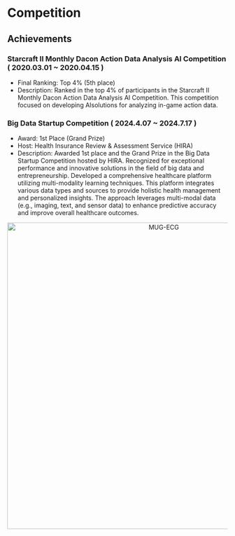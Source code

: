 # Competition

## Achievements

### Starcraft II Monthly Dacon Action Data Analysis AI Competition ( 2020.03.01 ~ 2020.04.15 ) 

- Final Ranking: Top 4% (5th place) 
- Description: Ranked in the top 4% of participants in the Starcraft II Monthly Dacon Action Data Analysis AI Competition. This competition focused on developing AIsolutions for analyzing in-game action data.

### Big Data Startup Competition ( 2024.4.07 ~ 2024.7.17 )

- Award: 1st Place (Grand Prize)
- Host: Health Insurance Review & Assessment Service (HIRA)
- Description: Awarded 1st place and the Grand Prize in the Big Data Startup Competition hosted by HIRA. Recognized for exceptional performance and innovative solutions in the field of big data and entrepreneurship. Developed a comprehensive healthcare platform utilizing multi-modality learning techniques. This platform integrates various data types and sources to provide holistic health management and personalized insights. The approach leverages multi-modal data (e.g., imaging, text, and sensor data) to enhance predictive accuracy and improve overall healthcare outcomes.
  

<p align="center">
  <img src="https://github.com/user-attachments/assets/9e028b01-8b7c-48ec-840a-2e1faafedae6" alt="MUG-ECG" width="700"/>
</p>

